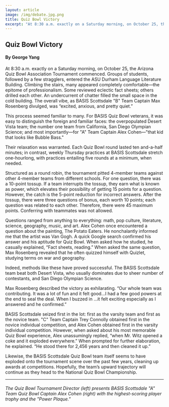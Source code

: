 ```yaml
---
layout: article
image: /img/debate.jpg.png
title: Quiz Bowl Victory
excerpt: "At 8:30 a.m. exactly on a Saturday morning, on October 25, the Arizona Quiz Bowl Association Tournament commenced. Groups of students, followed by a few stragglers, entered the ASU Durham Language Literature Building."
---
```


<h2>Quiz Bowl Victory</h2>
<h4>By George Yang</h4>


At 8:30 a.m. exactly on a Saturday morning, on October 25, the Arizona Quiz Bowl Association Tournament commenced. Groups of students, followed by a few stragglers, entered the ASU Durham Language Literature Building. Climbing the stairs, many appeared completely comfortable—the epitome of professionalism. Some reviewed eclectic fact sheets; others drilled each other. An undercurrent of chatter filled the small space in the cold building. The overall vibe, as BASIS Scottsdale "B" Team Captain Max Rosenberg divulged, was “excited, anxious, and pretty quiet.”

This process seemed familiar to many. For BASIS Quiz Bowl veterans, it was easy to distinguish the foreign and familiar faces: the overpopulated Desert Vista team; the number one team from California, San Diego Olympian Science; and most importantly—for "A" Team Captain Alex Cohen—"that kid that looks like Bubble Bass." 

Their relaxation was warranted. Each Quiz Bowl round lasted ten and-a-half minutes; in contrast, weekly Thursday practices at BASIS Scottsdale stretch one-hourlong, with practices entailing five rounds at a minimum, when needed.

Structured as a round robin, the tournament pitted 4-member teams against other 4-member teams from different schools. For one question, there was a  10-point tossup. If a team interrupts the tossup, they earn what is known as power, which elevates their possibility of getting 15 points for a question. However, the catch is the 5-point reduction for incorrect answers. After the tossup, there were three questions of bonus, each worth 10 points; each question was related to each other. Therefore, there were 45 maximum points. Conferring with teammates was not allowed.

Questions ranged from anything to everything: math, pop culture, literature, science, geography, music, and art. Alex Cohen once encountered a question about the painting, The Potato Eaters. He nonchalantly informed me that the artist was Van Gogh. A quick Google search confirmed his answer and his aptitude for Quiz Bowl. When asked how he studied, he casually explained, “Fact sheets, reading.” When asked the same question, Max Rosenberg revealed that he often quizzed himself with Quizlet, studying terms on war and geography.

Indeed, methods like these have proved successful. The BASIS Scottsdale team beat both Desert Vista, who usually dominates due to sheer number of contestants, and San Diego Olympian Science.

Max Rosenberg described the victory as exhilarating. “Our whole team was contributing. It was a lot of fun and it felt good…I had a few good powers at the end to seal the deal. When I buzzed in …it felt exciting especially as I answered and he confirmed.”

BASIS Scottsdale seized first in the lot: first as the varsity team and first as the novice team. "C" Team Captain Trey Connolly obtained first in the novice individual competition, and Alex Cohen obtained first in the varsity individual competition. However, when asked about his most memorable Quiz Bowl experience, Alex unassumingly replied, “when Mr. Witz opened a coke and it exploded everywhere.” When prompted for further elaboration, he explained. “He stood there for 2,456 years and then cleaned it up.”

Likewise, the BASIS Scottsdale Quiz Bowl team itself seems to have exploded onto the tournament scene over the past few years, cleaning up awards at competitions. Hopefully, the team’s upward trajectory will continue as they head to the National Quiz Bowl Championship. 

<hr style="border-color:#7D7D7D;height:0.5px;">

<h6>The Quiz Bowl Tournament Director (left) presents BASIS Scottsdale "A" Team Quiz Bowl Captain Alex Cohen (right) with the highest-scoring player trophy and the "Power Plaque."</h6>
